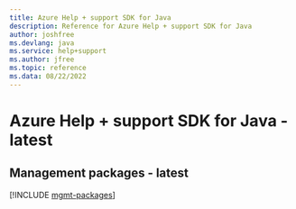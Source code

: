```yaml
---
title: Azure Help + support SDK for Java
description: Reference for Azure Help + support SDK for Java
author: joshfree
ms.devlang: java
ms.service: help+support
ms.author: jfree
ms.topic: reference
ms.data: 08/22/2022
---
```

# Azure Help + support SDK for Java - latest

## Management packages - latest
[!INCLUDE [mgmt-packages](help-+-support-mgmt-index.md)]